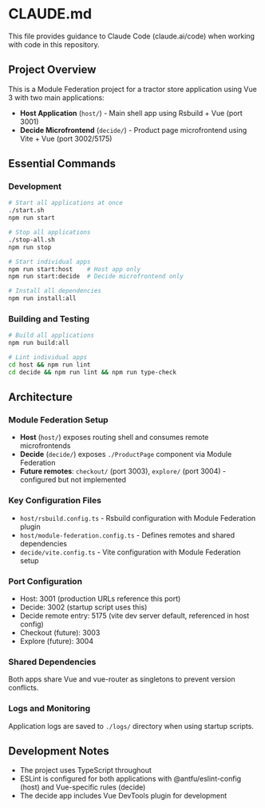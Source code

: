 # CLAUDE.md

This file provides guidance to Claude Code (claude.ai/code) when working with code in this repository.

## Project Overview

This is a Module Federation project for a tractor store application using Vue 3 with two main applications:
- **Host Application** (`host/`) - Main shell app using Rsbuild + Vue (port 3001)
- **Decide Microfrontend** (`decide/`) - Product page microfrontend using Vite + Vue (port 3002/5175)

## Essential Commands

### Development
```bash
# Start all applications at once
./start.sh
npm run start

# Stop all applications  
./stop-all.sh
npm run stop

# Start individual apps
npm run start:host    # Host app only
npm run start:decide  # Decide microfrontend only

# Install all dependencies
npm run install:all
```

### Building and Testing
```bash
# Build all applications
npm run build:all

# Lint individual apps
cd host && npm run lint
cd decide && npm run lint && npm run type-check
```

## Architecture

### Module Federation Setup
- **Host** (`host/`) exposes routing shell and consumes remote microfrontends
- **Decide** (`decide/`) exposes `./ProductPage` component via Module Federation
- **Future remotes**: `checkout/` (port 3003), `explore/` (port 3004) - configured but not implemented

### Key Configuration Files
- `host/rsbuild.config.ts` - Rsbuild configuration with Module Federation plugin
- `host/module-federation.config.ts` - Defines remotes and shared dependencies  
- `decide/vite.config.ts` - Vite configuration with Module Federation setup

### Port Configuration
- Host: 3001 (production URLs reference this port)
- Decide: 3002 (startup script uses this)
- Decide remote entry: 5175 (vite dev server default, referenced in host config)
- Checkout (future): 3003
- Explore (future): 3004

### Shared Dependencies
Both apps share Vue and vue-router as singletons to prevent version conflicts.

### Logs and Monitoring
Application logs are saved to `./logs/` directory when using startup scripts.

## Development Notes
- The project uses TypeScript throughout
- ESLint is configured for both applications with @antfu/eslint-config (host) and Vue-specific rules (decide)
- The decide app includes Vue DevTools plugin for development